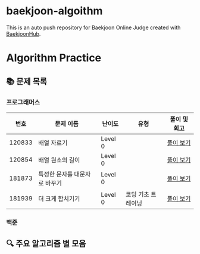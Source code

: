 # baekjoon-algoithm
This is an auto push repository for Baekjoon Online Judge created with [BaekjoonHub](https://github.com/BaekjoonHub/BaekjoonHub).

# Algorithm Practice

## 📚 문제 목록

### 프로그래머스

| 번호 | 문제 이름 | 난이도 | 유형 | 풀이 및 회고 |
|--------|-----------|--------|------|--------------|
| 120833 | 배열 자르기 | Level 0 |   | [풀이 보기](https://github.com/kJshine/coding-test-study/tree/main/프로그래머스/0/120833.%E2%80%85배열%E2%80%85자르기) |
| 120854 | 배열 원소의 길이 | Level 0 |   | [풀이 보기](https://github.com/kJshine/coding-test-study/tree/main/프로그래머스/0/120854.%E2%80%85배열%E2%80%85원소의%E2%80%85길이) |
| 181873 | 특정한 문자를 대문자로 바꾸기 | Level 0 |   | [풀이 보기](https://github.com/kJshine/coding-test-study/tree/main/프로그래머스/0/181873.%E2%80%85특정한%E2%80%85문자를%E2%80%85대문자로%E2%80%85바꾸기) |
| 181939 | 더 크게 합치기기 | Level 0 | 코딩 기초 트레이닝 | [풀이 보기](https://github.com/kJshine/coding-test-study/tree/main/프로그래머스/0/181939.%E2%80%85더%E2%80%85크게%E2%80%85합치기) |

### 백준

<!--
| 번호 | 문제 이름 | 난이도 | 유형 | 풀이 및 회고 |
|------|-----------|--------|------|--------------|
| 1000 | A+B       | Bronze 5| 구현 | [풀이 보기](./baekjoon/1000/README.md) |
| 1001 | A-B       | Bronze 5| 구현 | [풀이 보기](./baekjoon/1001/README.md) |
-->
## 🔍 주요 알고리즘 별 모음
